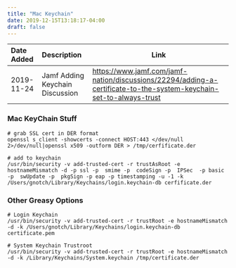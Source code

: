 ```yaml
---
title: "Mac Keychain"
date: 2019-12-15T13:18:17-04:00
draft: false
---
```


|Date Added|Description|Link|
|:---|:---|---|
|2019-11-24| Jamf Adding Keychain Discussion| https://www.jamf.com/jamf-nation/discussions/22294/adding-a-certificate-to-the-system-keychain-set-to-always-trust| 


### Mac KeyChain Stuff


```
# grab SSL cert in DER format
openssl s_client -showcerts -connect HOST:443 </dev/null 2>/dev/null|openssl x509 -outform DER > /tmp/cerfificate.der

# add to keychain
/usr/bin/security -v add-trusted-cert -r trustAsRoot -e hostnameMismatch -d -p ssl -p  smime -p  codeSign -p  IPSec  -p basic -p  swUpdate -p  pkgSign -p eap -p timestamping -u -1 -k /Users/gnotch/Library/Keychains/login.keychain-db cerfificate.der
```

### Other Greasy Options
```
# Login Keychain 
/usr/bin/security -v add-trusted-cert -r trustRoot -e hostnameMismatch -d -k /Users/gnotch/Library/Keychains/login.keychain-db certificate.pem

# System Keychain Trustroot
/usr/bin/security -v add-trusted-cert -r trustRoot -e hostnameMismatch -d -k /Library/Keychains/System.keychain /tmp/certificate.der


```
